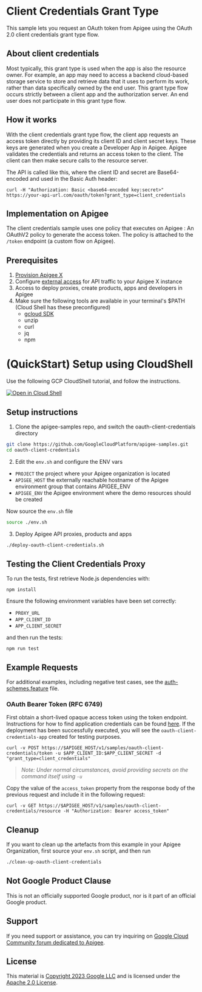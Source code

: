 # Client Credentials Grant Type

This sample lets you request an OAuth token from Apigee using the OAuth 2.0 client credentials grant type flow. 

## About client credentials

Most typically, this grant type is used when the app is also the resource owner. For example, an app may need to access a backend cloud-based storage service to store and retrieve data that it uses to perform its work, rather than data specifically owned by the end user. This grant type flow occurs strictly between a client app and the authorization server. An end user does not participate in this grant type flow. 

## How it works

With the client credentials grant type flow, the client app requests an access token directly by providing its client ID and client secret keys. These keys are generated when you create a Developer App in Apigee. Apigee validates the credentials and returns an access token to the client. The client can then make secure calls to the resource server.

The API is called like this, where the client ID and secret are Base64-encoded and used in the Basic Auth header:

```
curl -H "Authorization: Basic <base64-encoded key:secret>" https://your-api-url.com/oauth/token?grant_type=client_credentials
```

## Implementation on Apigee 

The client credentials sample uses one policy that executes on Apigee : An OAuthV2 policy to generate the access token. The policy is attached to the `/token` endpoint (a custom flow on Apigee). 

## Prerequisites
1. [Provision Apigee X](https://cloud.google.com/apigee/docs/api-platform/get-started/provisioning-intro)
2. Configure [external access](https://cloud.google.com/apigee/docs/api-platform/get-started/configure-routing#external-access) for API traffic to your Apigee X instance
3. Access to deploy proxies, create products, apps and developers in Apigee
4. Make sure the following tools are available in your terminal's $PATH (Cloud Shell has these preconfigured)
    * [gcloud SDK](https://cloud.google.com/sdk/docs/install)
    * unzip
    * curl
    * jq
    * npm
# (QuickStart) Setup using CloudShell

Use the following GCP CloudShell tutorial, and follow the instructions.

[![Open in Cloud Shell](https://gstatic.com/cloudssh/images/open-btn.png)](https://ssh.cloud.google.com/cloudshell/open?cloudshell_git_repo=https://github.com/GoogleCloudPlatform/apigee-samples&cloudshell_git_branch=main&cloudshell_workspace=.&cloudshell_tutorial=oauth-client-credentials/docs/cloudshell-tutorial.md)

## Setup instructions

1. Clone the apigee-samples repo, and switch the oauth-client-credentials directory


```bash
git clone https://github.com/GoogleCloudPlatform/apigee-samples.git
cd oauth-client-credentials
```

2. Edit the `env.sh` and configure the ENV vars

* `PROJECT` the project where your Apigee organization is located
* `APIGEE_HOST` the externally reachable hostname of the Apigee environment group that contains APIGEE_ENV
* `APIGEE_ENV` the Apigee environment where the demo resources should be created

Now source the `env.sh` file

```bash
source ./env.sh
```

3. Deploy Apigee API proxies, products and apps

```bash
./deploy-oauth-client-credentials.sh
```

## Testing the Client Credentials Proxy
To run the tests, first retrieve Node.js dependencies with:
```
npm install
```
Ensure the following environment variables have been set correctly:
* `PROXY_URL`
* `APP_CLIENT_ID`
* `APP_CLIENT_SECRET`

and then run the tests:
```
npm run test
```

## Example Requests
For additional examples, including negative test cases,
see the [auth-schemes.feature](./test/integration/features/oauth-client-credentials.feature) file.

### OAuth Bearer Token (RFC 6749)
First obtain a short-lived opaque access token using the token endpoint. Instructions for how to find
application credentials can be found [here](https://cloud.google.com/apigee/docs/api-platform/publish/creating-apps-surface-your-api#view-api-key).
If the deployment has been successfully executed, you will see the `oauth-client-credentials-app` created for testing purposes.
```
curl -v POST https://$APIGEE_HOST/v1/samples/oauth-client-credentials/token -u $APP_CLIENT_ID:$APP_CLIENT_SECRET -d "grant_type=client_credentials"
```
> _Note: Under normal circumstances, avoid providing secrets on the command itself using `-u`_

Copy the value of the `access_token` property from the response body of the previous request and include it in the following request:
```
curl -v GET https://$APIGEE_HOST/v1/samples/oauth-client-credentials/resource -H "Authorization: Bearer access_token"
```

## Cleanup

If you want to clean up the artefacts from this example in your Apigee Organization, first source your `env.sh` script, and then run

```bash
./clean-up-oauth-client-credentials
```

## Not Google Product Clause

This is not an officially supported Google product, nor is it part of an
official Google product.

## Support

If you need support or assistance, you can try inquiring on [Google Cloud Community
forum dedicated to Apigee](https://www.googlecloudcommunity.com/gc/Apigee/bd-p/cloud-apigee).

## License

This material is [Copyright 2023 Google LLC](../NOTICE)
and is licensed under the [Apache 2.0 License](../LICENSE).
